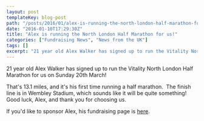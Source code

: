 ```yaml
---
layout: post
templateKey: blog-post
path: "/posts/2016/01/alex-is-running-the-north-london-half-marathon-for-us/"
date: "2016-01-10T17:29:30Z"
title: "Alex is running the North London Half Marathon for us!"
categories: ["Fundraising News", "News from the UK"]
tags: []
excerpt: "21 year old Alex Walker has signed up to run the Vitality North London Half Marathon for us on Sund..."
---
```


21 year old Alex Walker has signed up to run the Vitality North London Half Marathon for us on Sunday 20th March!

That's 13.1 miles, and it's his first time running a half marathon.  The finish line is in Wembley Stadium, which sounds like it will be quite something!  Good luck, Alex, and thank you for choosing us.

If you'd like to sponsor Alex, his fundraising page is [here](https://mydonate.bt.com/fundraisers/alexwalker1994).